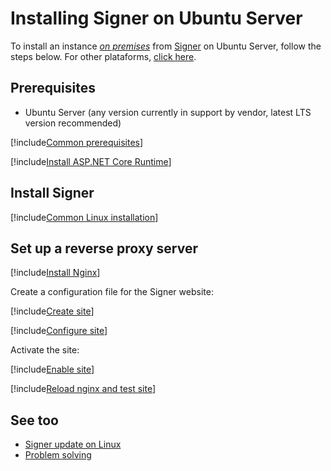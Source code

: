 ﻿# Installing Signer on Ubuntu Server

To install an instance [*on premises*](../index.md) from [Signer](../../index.md) on Ubuntu Server, follow the steps below. For other plataforms, [click here](../index.md).

<!--
[!include[See the planning](../includes/see-planning.md)]
-->

## Prerequisites

* Ubuntu Server (any version currently in support by vendor, latest LTS version recommended)

[!include[Common prerequisites](../includes/common-requisites.md)]

[!include[Install ASP.NET Core Runtime](../../../includes/linux/ubuntu/install-aspnetcore-60.md)]

## Install Signer

[!include[Common Linux installation](includes/common-linux-install.md)]

## Set up a reverse proxy server

[!include[Install Nginx](../../../includes/linux/ubuntu/install-nginx.md)]

Create a configuration file for the Signer website:

[!include[Create site](../../../../../includes/signer/ubuntu/create-site.md)]

[!include[Configure site](includes/configure-site.md)]

Activate the site:

[!include[Enable site](../../../../../includes/signer/ubuntu/enable-site.md)]

[!include[Reload nginx and test site](includes/reload-and-test.md)]

## See too

* [Signer update on Linux](update.md)
* [Problem solving](troubleshoot/index.md)